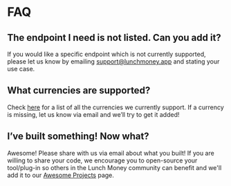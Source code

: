 # FAQ

## **The endpoint I need is not listed. Can you add it?**

If you would like a specific endpoint which is not currently supported, please let us know by emailing [support@lunchmoney.app](mailto:support@lunchmoney.app) and stating your use case.

## **What currencies are supported**?

Check [here](appendix/support-currencies.md) for a list of all the currencies we currently support. If a currency is missing, let us know via email and we’ll try to get it added!

## **I’ve built something! Now what?**

Awesome! Please share with us via email about what you built! If you are willing to share your code, we encourage you to open-source your tool/plug-in so others in the Lunch Money community can benefit and we'll add it to our [Awesome Projects](awesome-projects.md) page.  


